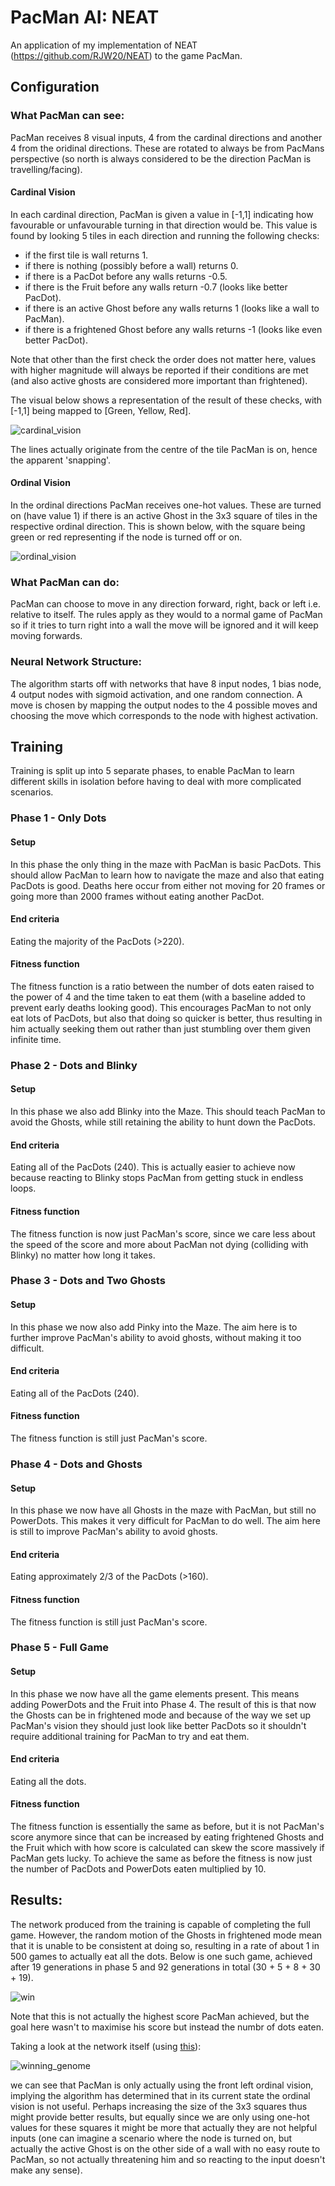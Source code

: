 # PacMan AI: NEAT
An application of my implementation of NEAT (https://github.com/RJW20/NEAT) to the game PacMan.

## Configuration

### What PacMan can see:
PacMan receives 8 visual inputs, 4 from the cardinal directions and another 4 from the oridinal directions. These are rotated to always be from PacMans perspective (so north is always considered to be the direction PacMan is travelling/facing).

#### Cardinal Vision
In each cardinal direction, PacMan is given a value in [-1,1] indicating how favourable or unfavourable turning in that direction would be. This value is found by looking 5 tiles in each direction and running the following checks:
- if the first tile is wall returns 1.
- if there is nothing (possibly before a wall) returns 0.
- if there is a PacDot before any walls returns -0.5.
- if there is the Fruit before any walls return -0.7 (looks like better PacDot).
- if there is an active Ghost before any walls returns 1 (looks like a wall to PacMan).
- if there is a frightened Ghost before any walls returns -1 (looks like even better PacDot).

Note that other than the first check the order does not matter here, values with higher magnitude will always be reported if their conditions are met (and also active ghosts are considered more important than frightened).

The visual below shows a representation of the result of these checks, with [-1,1] being mapped to [Green, Yellow, Red].

![cardinal_vision](https://github.com/RJW20/pacman-ai-NEAT/assets/99192767/15628aa8-1b4a-4f3b-a362-448828eb1c24)

The lines actually originate from the centre of the tile PacMan is on, hence the apparent 'snapping'.

#### Ordinal Vision
In the ordinal directions PacMan receives one-hot values. These are turned on (have value 1) if there is an active Ghost in the 3x3 square of tiles in the respective ordinal direction. This is shown below, with the square being green or red representing if the node is turned off or on.

![ordinal_vision](https://github.com/RJW20/pacman-ai-NEAT/assets/99192767/da3421b6-16f8-4bc5-8b97-1e6a5d4b57cd)

### What PacMan can do:
PacMan can choose to move in any direction forward, right, back or left i.e. relative to itself. The rules apply as they would to a normal game of PacMan so if it tries to turn right into a wall the move will be ignored and it will keep moving forwards.

### Neural Network Structure:
The algorithm starts off with networks that have 8 input nodes, 1 bias node, 4 output nodes with sigmoid activation, and one random connection. A move is chosen by mapping the output nodes to the 4 possible moves and choosing the move which corresponds to the node with highest activation.

## Training
Training is split up into 5 separate phases, to enable PacMan to learn different skills in isolation before having to deal with more complicated scenarios.

### Phase 1 - Only Dots

#### Setup
In this phase the only thing in the maze with PacMan is basic PacDots. This should allow PacMan to learn how to navigate the maze and also that eating PacDots is good. Deaths here occur from either not moving for 20 frames or going more than 2000 frames without eating another PacDot.

#### End criteria
Eating the majority of the PacDots (>220).

#### Fitness function
The fitness function is a ratio between the number of dots eaten raised to the power of 4 and the time taken to eat them (with a baseline added to prevent early deaths looking good). This encourages PacMan to not only eat lots of PacDots, but also that doing so quicker is better, thus resulting in him actually seeking them out rather than just stumbling over them given infinite time.

### Phase 2 - Dots and Blinky

#### Setup
In this phase we also add Blinky into the Maze. This should teach PacMan to avoid the Ghosts, while still retaining the ability to hunt down the PacDots.

#### End criteria
Eating all of the PacDots (240). This is actually easier to achieve now because reacting to Blinky stops PacMan from getting stuck in endless loops. 

#### Fitness function
The fitness function is now just PacMan's score, since we care less about the speed of the score and more about PacMan not dying (colliding with Blinky) no matter how long it takes.

### Phase 3 - Dots and Two Ghosts

#### Setup
In this phase we now also add Pinky into the Maze. The aim here is to further improve PacMan's ability to avoid ghosts, without making it too difficult.

#### End criteria
Eating all of the PacDots (240).

#### Fitness function
The fitness function is still just PacMan's score.

### Phase 4 - Dots and Ghosts

#### Setup
In this phase we now have all Ghosts in the maze with PacMan, but still no PowerDots. This makes it very difficult for PacMan to do well. The aim here is still to improve PacMan's ability to avoid ghosts.

#### End criteria
Eating approximately 2/3 of the PacDots (>160).

#### Fitness function
The fitness function is still just PacMan's score.

### Phase 5 - Full Game

#### Setup
In this phase we now have all the game elements present. This means adding PowerDots and the Fruit into Phase 4. The result of this is that now the Ghosts can be in frightened mode and because of the way we set up PacMan's vision they should just look like better PacDots so it shouldn't require additional training for PacMan to try and eat them.

#### End criteria
Eating all the dots.

#### Fitness function
The fitness function is essentially the same as before, but it is not PacMan's score anymore since that can be increased by eating frightened Ghosts and the Fruit which with how score is calculated can skew the score massively if PacMan gets lucky. To achieve the same as before the fitness is now just the number of PacDots and PowerDots eaten multiplied by 10.

## Results:
The network produced from the training is capable of completing the full game. However, the random motion of the Ghosts in frightened mode mean that it is unable to be consistent at doing so, resulting in a rate of about 1 in 500 games to actually eat all the dots. Below is one such game, achieved after 19 generations in phase 5 and 92 generations in total (30 + 5 + 8 + 30 + 19).

![win](https://github.com/RJW20/pacman-ai-NEAT/assets/99192767/b0686305-9a97-43c0-8882-30bd55960563)

Note that this is not actually the highest score PacMan achieved, but the goal here wasn't to maximise his score but instead the numbr of dots eaten.

Taking a look at the network itself (using [this](https://github.com/RJW20/NEAT-genome-utility)):

![winning_genome](https://github.com/RJW20/pacman-ai-NEAT/assets/99192767/9e552f9c-3f16-41b4-a4ae-a5bb560ab801)


we can see that PacMan is only actually using the front left ordinal vision, implying the algorithm has determined that in its current state the ordinal vision is not useful. Perhaps increasing the size of the 3x3 squares thus might provide better results, but equally since we are only using one-hot values for these squares it might be more that actually they are not helpful inputs (one can imagine a scenario where the node is turned on, but actually the active Ghost is on the other side of a wall with no easy route to PacMan, so not actually threatening him and so reacting to the input doesn't make any sense).
